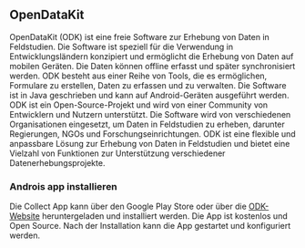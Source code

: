 ## OpenDataKit
OpenDataKit (ODK) ist eine freie Software zur Erhebung von Daten in Feldstudien. Die Software ist speziell für die Verwendung in Entwicklungsländern konzipiert und ermöglicht die Erhebung von Daten auf mobilen Geräten. Die Daten können offline erfasst und später synchronisiert werden. ODK besteht aus einer Reihe von Tools, die es ermöglichen, Formulare zu erstellen, Daten zu erfassen und zu verwalten. Die Software ist in Java geschrieben und kann auf Android-Geräten ausgeführt werden. ODK ist ein Open-Source-Projekt und wird von einer Community von Entwicklern und Nutzern unterstützt. Die Software wird von verschiedenen Organisationen eingesetzt, um Daten in Feldstudien zu erheben, darunter Regierungen, NGOs und Forschungseinrichtungen. ODK ist eine flexible und anpassbare Lösung zur Erhebung von Daten in Feldstudien und bietet eine Vielzahl von Funktionen zur Unterstützung verschiedener Datenerhebungsprojekte.    

### Androis app installieren
Die  Collect App kann über den Google Play Store oder über die [ODK-Website](https://getodk.org/) heruntergeladen und installiert werden. Die App ist kostenlos und Open Source. Nach der Installation kann die App gestartet und konfiguriert werden.


